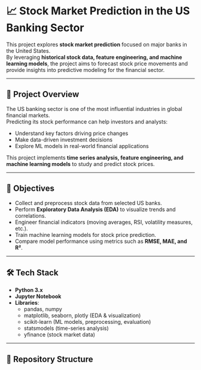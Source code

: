 # 📈 Stock Market Prediction in the US Banking Sector  

This project explores **stock market prediction** focused on major banks in the United States.  
By leveraging **historical stock data, feature engineering, and machine learning models**, the project aims to forecast stock price movements and provide insights into predictive modeling for the financial sector.  

---

## 📌 Project Overview
The US banking sector is one of the most influential industries in global financial markets.  
Predicting its stock performance can help investors and analysts:  
- Understand key factors driving price changes  
- Make data-driven investment decisions  
- Explore ML models in real-world financial applications  

This project implements **time series analysis, feature engineering, and machine learning models** to study and predict stock prices.  

---

## 🎯 Objectives
- Collect and preprocess stock data from selected US banks.  
- Perform **Exploratory Data Analysis (EDA)** to visualize trends and correlations.  
- Engineer financial indicators (moving averages, RSI, volatility measures, etc.).  
- Train machine learning models for stock price prediction.  
- Compare model performance using metrics such as **RMSE, MAE, and R²**.  

---

## 🛠️ Tech Stack
- **Python 3.x**  
- **Jupyter Notebook**  
- **Libraries**:  
  - pandas, numpy  
  - matplotlib, seaborn, plotly (EDA & visualization)  
  - scikit-learn (ML models, preprocessing, evaluation)  
  - statsmodels (time-series analysis)  
  - yfinance (stock market data)  

---

## 📂 Repository Structure
